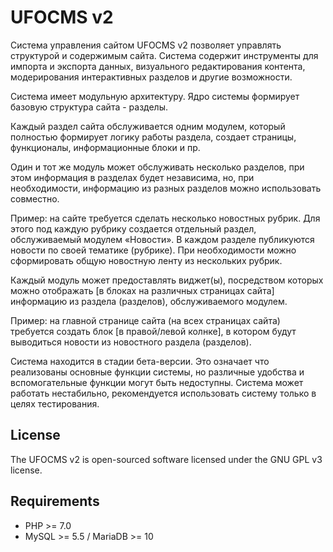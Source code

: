 # UFOCMS v2

Система управления сайтом UFOCMS v2 позволяет управлять структурой 
и содержимым сайта. Система содержит инструменты для импорта и 
экспорта данных, визуального редактирования контента, модерирования 
интерактивных разделов и другие возможности.

Система имеет модульную архитектуру.
Ядро системы формирует базовую структура сайта - разделы.

Каждый раздел сайта обслуживается одним модулем, который полностью 
формирует логику работы раздела, создает страницы, функционалы, 
информационные блоки и пр.

Один и тот же модуль может обслуживать несколько разделов, при этом 
информация в разделах будет независима, но, при необходимости, 
информацию из разных разделов можно использовать совместно.

Пример: на сайте требуется сделать несколько новостных рубрик. Для 
этого под каждую рубрику создается отдельный раздел, обслуживаемый 
модулем «Новости». В каждом разделе публикуются новости по своей 
тематике (рубрике). При необходимости можно сформировать общую 
новостную ленту из нескольких рубрик.

Каждый модуль может предоставлять виджет(ы), посредством которых можно 
отображать [в блоках на различных страницах сайта] информацию из 
раздела (разделов), обслуживаемого модулем.

Пример: на главной странице сайта (на всех страницах сайта) требуется 
создать блок [в правой/левой колнке], в котором будут выводиться 
новости из новостного раздела (разделов).

Система находится в стадии бета-версии. Это означает что реализованы 
основные функции системы, но различные удобства и вспомогательные 
функции могут быть недоступны. Система может работать нестабильно, 
рекомендуется использовать систему только в целях тестирования.

## License
The UFOCMS v2 is open-sourced software licensed under the GNU GPL v3 
license.

## Requirements

* PHP >= 7.0
* MySQL >= 5.5 / MariaDB >= 10
